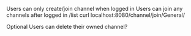 Users can only create/join channel when logged in
Users can join any channels after logged in
/list
curl localhost:8080/channel/join/General/


Optional
Users can delete their owned channel?
